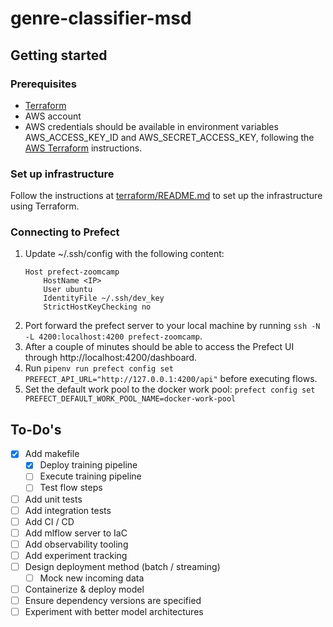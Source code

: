 # genre-classifier-msd

## Getting started

### Prerequisites

* [Terraform](https://developer.hashicorp.com/terraform/tutorials/aws-get-started/install-cli)
* AWS account
* AWS credentials should be available in environment variables AWS_ACCESS_KEY_ID and AWS_SECRET_ACCESS_KEY, following the [AWS Terraform](https://developer.hashicorp.com/terraform/tutorials/aws-get-started/aws-build) instructions.

### Set up infrastructure

Follow the instructions at [terraform/README.md](terraform/README.md) to set up the infrastructure using Terraform.

### Connecting to Prefect

1. Update ~/.ssh/config with the following content:
    ```ssh-config
    Host prefect-zoomcamp
        HostName <IP>
        User ubuntu
        IdentityFile ~/.ssh/dev_key
        StrictHostKeyChecking no
    ```
2. Port forward the prefect server to your local machine by running `ssh -N -L 4200:localhost:4200 prefect-zoomcamp`.
3. After a couple of minutes should be able to access the Prefect UI through http://localhost:4200/dashboard.
4. Run `pipenv run prefect config set PREFECT_API_URL="http://127.0.0.1:4200/api"` before executing flows.
5. Set the default work pool to the docker work pool: `prefect config set PREFECT_DEFAULT_WORK_POOL_NAME=docker-work-pool`

## To-Do's

* [x] Add makefile
    * [x] Deploy training pipeline
    * [ ] Execute training pipeline
    * [ ] Test flow steps
* [ ] Add unit tests
* [ ] Add integration tests
* [ ] Add CI / CD
* [ ] Add mlflow server to IaC
* [ ] Add observability tooling
* [ ] Add experiment tracking
* [ ] Design deployment method (batch / streaming)
    * [ ] Mock new incoming data
* [ ] Containerize & deploy model
* [ ] Ensure dependency versions are specified
* [ ] Experiment with better model architectures
